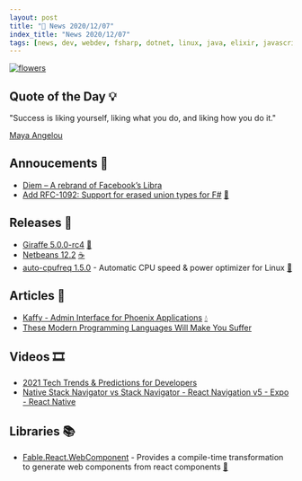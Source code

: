 ```yaml
---
layout: post
title: "📜 News 2020/12/07"
index_title: "News 2020/12/07"
tags: [news, dev, webdev, fsharp, dotnet, linux, java, elixir, javascript, facebook, netbeans, fable, reactjs]
---
```


<a href="https://daily-tech-news.github.io/2020/12/07/news.html">
  <img src="https://user-images.githubusercontent.com/430272/101441436-d82f7b00-38f7-11eb-86aa-c9ef04518c5b.jpg"
     alt="flowers"
     class="image">
</a>

## Quote of the Day 💡

"Success is liking yourself, liking what you do, and liking how you do it."

[Maya Angelou](https://en.wikipedia.org/wiki/Maya_Angelou)

## Annoucements 🥁

- [Diem – A rebrand of Facebook’s Libra](diem.com)
- [Add RFC-1092: Support for erased union types for F#](https://github.com/fsharp/fslang-design/pull/512) [🔷](https://fsharp.org "#fsharp #dotnet")

## Releases 🥳

- [Giraffe 5.0.0-rc4](https://github.com/giraffe-fsharp/Giraffe/releases/tag/v5.0.0-rc-4) [🔷](https://fsharp.org "#fsharp #dotnet")
- [Netbeans 12.2](https://netbeans.apache.org/download/nb122/index.html) [☕️](https://www.java.com "#java")
- [auto-cpufreq 1.5.0](https://github.com/AdnanHodzic/auto-cpufreq/releases/tag/v1.5.0) - Automatic CPU speed & power optimizer for Linux [🐧](https://www.linux.org "#linux")

## Articles 📜

- [Kaffy - Admin Interface for Phoenix Applications](https://dev.to/abiwinanda/kaffy-admin-interface-for-phoenix-applications-3oon) [💧](https://elixir-lang.org "#elixirlang")
- [These Modern Programming Languages Will Make You Suffer](https://suzdalnitski.medium.com/modern-languages-suck-ad21cbc8a57c)

## Videos 🎞

- [2021 Tech Trends & Predictions for Developers](https://www.youtube.com/watch?v=oHtR5YSPLjo)
- [Native Stack Navigator vs Stack Navigator - React Navigation v5 - Expo - React Native](https://www.youtube.com/watch?v=TKSRzf5eBNI)

## Libraries 📚

- [Fable.React.WebComponent](https://github.com/DieselMeister/Fable.React.WebComponent) - Provides a compile-time transformation to generate web components from react components [🔷](https://fsharp.org "#fsharp #dotnet")

